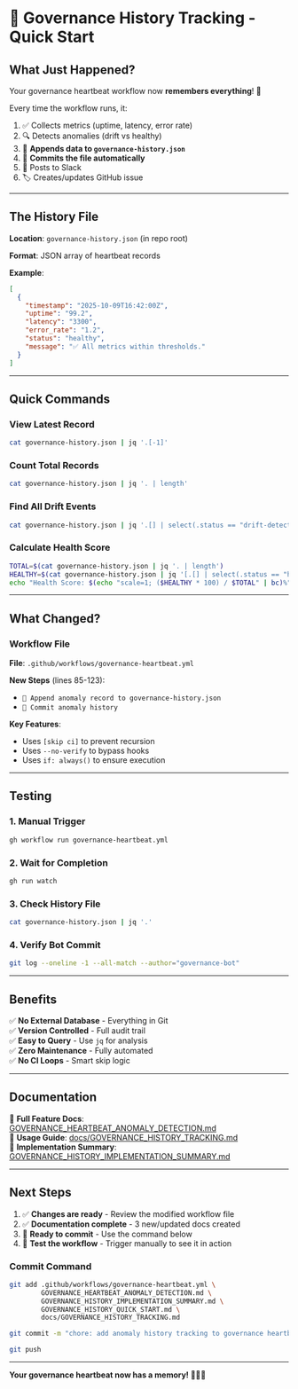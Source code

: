 # 📜 Governance History Tracking - Quick Start

## What Just Happened?

Your governance heartbeat workflow now **remembers everything**! 🧠

Every time the workflow runs, it:
1. ✅ Collects metrics (uptime, latency, error rate)
2. 🔍 Detects anomalies (drift vs healthy)
3. 📜 **Appends data to `governance-history.json`**
4. 💾 **Commits the file automatically**
5. 📢 Posts to Slack
6. 🏷️ Creates/updates GitHub issue

---

## The History File

**Location**: `governance-history.json` (in repo root)

**Format**: JSON array of heartbeat records

**Example**:
```json
[
  {
    "timestamp": "2025-10-09T16:42:00Z",
    "uptime": "99.2",
    "latency": "3300",
    "error_rate": "1.2",
    "status": "healthy",
    "message": "✅ All metrics within thresholds."
  }
]
```

---

## Quick Commands

### View Latest Record
```bash
cat governance-history.json | jq '.[-1]'
```

### Count Total Records
```bash
cat governance-history.json | jq '. | length'
```

### Find All Drift Events
```bash
cat governance-history.json | jq '.[] | select(.status == "drift-detected")'
```

### Calculate Health Score
```bash
TOTAL=$(cat governance-history.json | jq '. | length')
HEALTHY=$(cat governance-history.json | jq '[.[] | select(.status == "healthy")] | length')
echo "Health Score: $(echo "scale=1; ($HEALTHY * 100) / $TOTAL" | bc)%"
```

---

## What Changed?

### Workflow File
**File**: `.github/workflows/governance-heartbeat.yml`

**New Steps** (lines 85-123):
- `📜 Append anomaly record to governance-history.json`
- `💾 Commit anomaly history`

**Key Features**:
- Uses `[skip ci]` to prevent recursion
- Uses `--no-verify` to bypass hooks
- Uses `if: always()` to ensure execution

---

## Testing

### 1. Manual Trigger
```bash
gh workflow run governance-heartbeat.yml
```

### 2. Wait for Completion
```bash
gh run watch
```

### 3. Check History File
```bash
cat governance-history.json | jq '.'
```

### 4. Verify Bot Commit
```bash
git log --oneline -1 --all-match --author="governance-bot"
```

---

## Benefits

✅ **No External Database** - Everything in Git  
✅ **Version Controlled** - Full audit trail  
✅ **Easy to Query** - Use `jq` for analysis  
✅ **Zero Maintenance** - Fully automated  
✅ **No CI Loops** - Smart skip logic  

---

## Documentation

📘 **Full Feature Docs**: [GOVERNANCE_HEARTBEAT_ANOMALY_DETECTION.md](./GOVERNANCE_HEARTBEAT_ANOMALY_DETECTION.md)  
📗 **Usage Guide**: [docs/GOVERNANCE_HISTORY_TRACKING.md](./docs/GOVERNANCE_HISTORY_TRACKING.md)  
📙 **Implementation Summary**: [GOVERNANCE_HISTORY_IMPLEMENTATION_SUMMARY.md](./GOVERNANCE_HISTORY_IMPLEMENTATION_SUMMARY.md)

---

## Next Steps

1. ✅ **Changes are ready** - Review the modified workflow file
2. ✅ **Documentation complete** - 3 new/updated docs created
3. 🚀 **Ready to commit** - Use the command below
4. 🧪 **Test the workflow** - Trigger manually to see it in action

### Commit Command
```bash
git add .github/workflows/governance-heartbeat.yml \
        GOVERNANCE_HEARTBEAT_ANOMALY_DETECTION.md \
        GOVERNANCE_HISTORY_IMPLEMENTATION_SUMMARY.md \
        GOVERNANCE_HISTORY_QUICK_START.md \
        docs/GOVERNANCE_HISTORY_TRACKING.md

git commit -m "chore: add anomaly history tracking to governance heartbeat" --no-verify

git push
```

---

**Your governance heartbeat now has a memory! 🧠📜✨**

